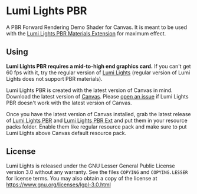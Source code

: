 # Lumi Lights PBR
A PBR Forward Rendering Demo Shader for Canvas. It is meant to be used with the [Lumi Lights PBR Materials Extension](https://github.com/spiralhalo/LumiPBRExt) for maximum effect.

## Using
**Lumi Lights PBR requires a mid-to-high end graphics card.** If you can't get 60 fps with it, try the regular version of [Lumi Lights](https://github.com/spiralhalo/LumiLights) (regular version of Lumi Lights does not support PBR materials).

Lumi Lights PBR is created with the latest version of Canvas in mind. Download the latest version of [Canvas](https://github.com/grondag/canvas/releases). Please [open an issue](https://github.com/spiralhalo/LumiLightsPBR/issues) if Lumi Lights PBR doesn't work with the latest version of Canvas.

Once you have the latest version of Canvas installed, grab the latest release of [Lumi Lights PBR](https://github.com/spiralhalo/LumiLightsPBR/releases) and [Lumi Lights PBR Ext](https://github.com/spiralhalo/LumiPBRExt/releases) and put them in your resource packs folder. Enable them like regular resource pack and make sure to put Lumi Lights above Canvas default resource pack.

## License
Lumi Lights is released under the GNU Lesser General Public License version 3.0 without any warranty. See the files `COPYING` and `COPYING.LESSER` for license terms. You may also obtain a copy of the license at https://www.gnu.org/licenses/lgpl-3.0.html
